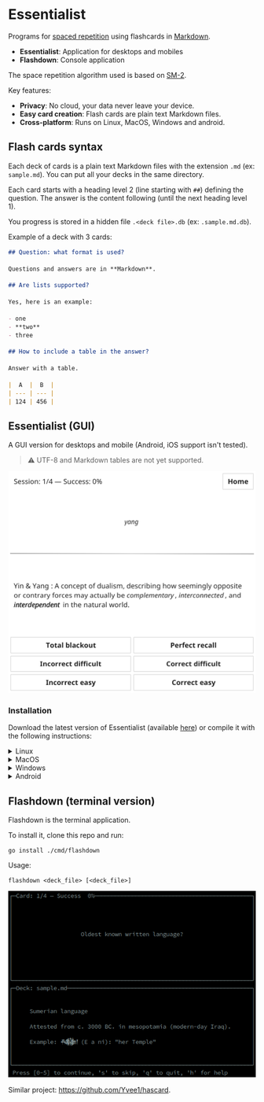 # Essentialist

Programs for [spaced repetition][1] using flashcards in [Markdown][2].

- **Essentialist**: Application for desktops and mobiles
- **Flashdown**: Console application

The space repetition algorithm used is based on [SM-2][3].

Key features:

- **Privacy**: No cloud, your data never leave your device.
- **Easy card creation**: Flash cards are plain text Markdown files.
- **Cross-platform**: Runs on Linux, MacOS, Windows and android.

[1]: https://en.wikipedia.org/wiki/Spaced_repetition
[2]: https://en.wikipedia.org/wiki/Markdown
[3]: https://en.wikipedia.org/wiki/SuperMemo#Description_of_SM-2_algorithm

## Flash cards syntax

Each deck of cards is a plain text Markdown files with the extension `.md` (ex:
`sample.md`). You can put all your decks in the same directory.

Each card starts with a heading level 2 (line starting with `##`) defining the
question. The answer is the content following (until the next heading level 1).

You progress is stored in a hidden file `.<deck file>.db` (ex: `.sample.md.db`).

Example of a deck with 3 cards:

```markdown
## Question: what format is used?

Questions and answers are in **Markdown**.

## Are lists supported?

Yes, here is an example:

- one
- **two**
- three

## How to include a table in the answer?

Answer with a table.

|  A  |  B  |
| --- | --- |
| 124 | 456 |
```

## Essentialist (GUI)

A GUI version for desktops and mobile (Android, iOS support isn't tested).

> :warning: UTF-8 and Markdown tables are not yet supported.

![Screenshot](docs/essentialist-screenshot.png)

### Installation

Download the latest version of Essentialist (available
[here](https://github.com/lugu/flashdown/releases)) or compile it with the
following instructions:

<details><summary>Linux</summary>
<p>

```shell
go install ./cmd/essentialist
```

</p>
</details>

<details><summary>MacOS</summary>
<p>

```shell
CGO_ENABLED=1 go build ./cmd/essentialist
./essentialist
```

</p>
</details>

<details><summary>Windows</summary>
<p>

```shell
go build -x -o essentialist.exe ./cmd/essentialist
```

</p>
</details>

<details><summary>Android</summary>
<p>

1. Install the Android NDK from <https://developer.android.com/ndk/downloads>.
   Set the `ANDROID_NDK_HOME` variable to the directory where the NDK is located.

1. Build the Android APK with:

  ```shell
  cd cmd/essentialist
  fyne package -os android
  ```

1. Plug your phone over USB and install the APK with:

  ```shell
  adb install Essentialist.apk
  ```

Use the local storage (of your Android device) to import flash cards. For
example, you can put them in an SD card and import them from the Essentialist
application.

</p>
</details>

## Flashdown (terminal version)

Flashdown is the terminal application.

To install it, clone this repo and run:

```shell
go install ./cmd/flashdown
```

Usage:

```shell
flashdown <deck_file> [<deck_file>]
```

![Screenshot](docs/flashdown-screenshot.png)

Similar project: <https://github.com/Yvee1/hascard>.
